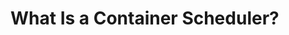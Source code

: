 <!-- .slide: data-background="../img/background/why.jpg" -->
# What Is a Container Scheduler?


<!-- .slide: data-background="../img/background/kids-soccer.jpeg" -->


<!-- .slide: data-background="../img/products/kubernetes.png" data-background-size="contain" -->


<!-- .slide: data-background="../img/background/coach.jpeg" -->
